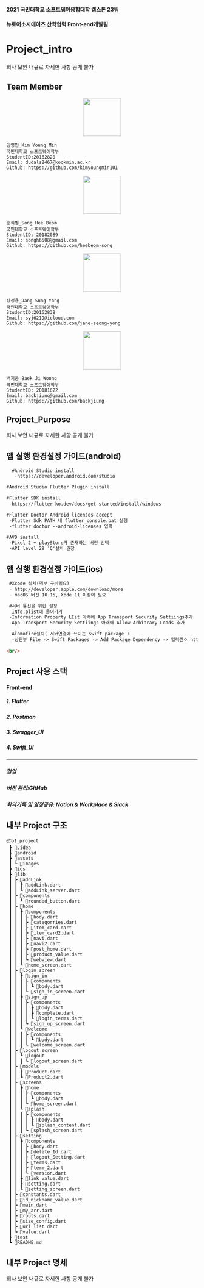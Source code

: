 
#### 2021 국민대학교 소프트웨어융합대학 캡스톤 23팀   
#### 뉴로어소시에이츠 산학협력 Front-end개발팀





  
    
       
        
# Project_intro
회사 보안 내규로 자세한 사항 공개 불가
## Team Member

<center><img src="https://user-images.githubusercontent.com/38937867/119224431-61024200-bb39-11eb-8308-ffb59bf52ec2.jpg" width="100" height="100"></center>

```
김영민_Kim Young Min
국민대학교 소프트웨어학부 
StudentID:20162820
Email: dudals2467@kookmin.ac.kr
Github: https://github.com/kimyoungmin101

```
<center><img src="https://user-images.githubusercontent.com/38937867/119224405-3fa15600-bb39-11eb-8e98-f7f047b8b97e.jpg" width="100" height="100"></center>

```
송희범_Song Hee Beom
국민대학교 소프트웨어학부 
StudentID: 20182089
Email: songh6508@gmail.com
Github: https://github.com/heebeom-song
```
<center><img src="https://user-images.githubusercontent.com/38937867/119224372-11bc1180-bb39-11eb-99d3-60f78fa57592.jpg" width="100" height="100"></center>

```
장성용_Jang Sung Yong
국민대학교 소프트웨어학부 
StudentID:20162838
Email: syj6219@icloud.com
Github: https://github.com/jane-seong-yong
```

<center><img src="https://user-images.githubusercontent.com/38937867/119224288-b558f200-bb38-11eb-8e0d-37ddc93cb3e1.jpg" width="100" height="100"></center>

```
백지웅_Baek Ji Woong
국민대학교 소프트웨어학부 
StudentID: 20181622
Email: backjiung@gmail.com
Github: https://github.com/backjiung
```
## Project_Purpose
회사 보안 내규로 자세한 사항 공개 불가

## 앱 실행 환경설정 가이드(android)

```markdown
  #Android Studio install
   -https://developer.android.com/studio
  ```

  ```markdown
  #Android Studio Flutter Plugin install
  ```
  
  ```markdown
  #Flutter SDK install
   -https://flutter-ko.dev/docs/get-started/install/windows
  ```
  
  ```markdown
  #Flutter Doctor Android licenses accept
   -Flutter Sdk PATH 내 flutter_console.bat 실행
   -flutter doctor --android-licenses 입력
  ```
  
  ```markdown
  #AVD install
   -Pixel 2 + playStore가 존재하는 버전 선택
   -API level 29 'Q'설치 권장
```

 ## 앱 실행 환경설정 가이드(ios)
 
 ```markdown
  #Xcode 설치(맥부 구비필요)
  - http://developer.apple.com/download/more
  - macOS 버전 10.15, Xode 11 이상이 필요 
  ```

  ```markdown
   #서버 통신을 위한 설정
   -INfo.plist에 들어가기
   -Information Property LIst 아래에 App Transport Security Settiings추가
   -App Transport Security Settiings 아래에 Allow Arbitrary Loads 추가
  
    Alamofire설치( 서버연결에 쓰이는 swift package )
    -상단부 File -> Swift Packages -> Add Package Dependency -> 입력란ㅇ https://github.com/Alamofire/Alamofire 입력후 Next -> 그대로 쭉 다음 버튼으로 진행
   
<br/>
   ``` 
## Project 사용 스택

#### Front-end
##### 1. Flutter
##### 2. Postman
##### 3. Swagger_UI
##### 4. Swift_UI
_________________________________
##### 협업
##### 버전 관리:GitHub
##### 회의기록 및 일정공유: Notion & Workplace & Slack

 


## 내부 Project 구조

```
📦p1_project
 ┣ 📂.idea
 ┣ 📂android
 ┣ 📂assets
 ┃ ┗ 📂images
 ┣ 📂ios
 ┣ 📂lib
 ┃ ┣ 📂addLink
 ┃ ┃ ┣ 📜addLink.dart
 ┃ ┃ ┗ 📜addLink_server.dart
 ┃ ┣ 📂components
 ┃ ┃ ┗ 📜rounded_button.dart
 ┃ ┣ 📂home
 ┃ ┃ ┣ 📂components
 ┃ ┃ ┃ ┣ 📜body.dart
 ┃ ┃ ┃ ┣ 📜categorries.dart
 ┃ ┃ ┃ ┣ 📜item_card.dart
 ┃ ┃ ┃ ┣ 📜item_card2.dart
 ┃ ┃ ┃ ┣ 📜navi.dart
 ┃ ┃ ┃ ┣ 📜navi2.dart
 ┃ ┃ ┃ ┣ 📜post_home.dart
 ┃ ┃ ┃ ┣ 📜product_value.dart
 ┃ ┃ ┃ ┗ 📜webview.dart
 ┃ ┃ ┗ 📜home_screen.dart
 ┃ ┣ 📂login_screen
 ┃ ┃ ┣ 📂sign_in
 ┃ ┃ ┃ ┣ 📂components
 ┃ ┃ ┃ ┃ ┗ 📜body.dart
 ┃ ┃ ┃ ┗ 📜sign_in_screen.dart
 ┃ ┃ ┣ 📂sign_up
 ┃ ┃ ┃ ┣ 📂components
 ┃ ┃ ┃ ┃ ┣ 📜body.dart
 ┃ ┃ ┃ ┃ ┣ 📜complete.dart
 ┃ ┃ ┃ ┃ ┗ 📜login_terms.dart
 ┃ ┃ ┃ ┗ 📜sign_up_screen.dart
 ┃ ┃ ┗ 📂welcome
 ┃ ┃ ┃ ┣ 📂components
 ┃ ┃ ┃ ┃ ┗ 📜body.dart
 ┃ ┃ ┃ ┗ 📜welcome_screen.dart
 ┃ ┣ 📂logout_screen
 ┃ ┃ ┗ 📂logout
 ┃ ┃ ┃ ┗ 📜logout_screen.dart
 ┃ ┣ 📂models
 ┃ ┃ ┣ 📜Product.dart
 ┃ ┃ ┗ 📜Product2.dart
 ┃ ┣ 📂screens
 ┃ ┃ ┣ 📂home
 ┃ ┃ ┃ ┣ 📂components
 ┃ ┃ ┃ ┃ ┗ 📜body.dart
 ┃ ┃ ┃ ┗ 📜home_screen.dart
 ┃ ┃ ┗ 📂splash
 ┃ ┃ ┃ ┣ 📂components
 ┃ ┃ ┃ ┃ ┣ 📜body.dart
 ┃ ┃ ┃ ┃ ┗ 📜splash_content.dart
 ┃ ┃ ┃ ┗ 📜splash_screen.dart
 ┃ ┣ 📂setting
 ┃ ┃ ┣ 📂components
 ┃ ┃ ┃ ┣ 📜body.dart
 ┃ ┃ ┃ ┣ 📜delete_Id.dart
 ┃ ┃ ┃ ┣ 📜logout_Setting.dart
 ┃ ┃ ┃ ┣ 📜terms.dart
 ┃ ┃ ┃ ┣ 📜term_2.dart
 ┃ ┃ ┃ ┗ 📜version.dart
 ┃ ┃ ┣ 📜link_value.dart
 ┃ ┃ ┣ 📜setting.dart
 ┃ ┃ ┗ 📜setting_screen.dart
 ┃ ┣ 📜constants.dart
 ┃ ┣ 📜id_nickname_value.dart
 ┃ ┣ 📜main.dart
 ┃ ┣ 📜my_arr.dart
 ┃ ┣ 📜routs.dart
 ┃ ┣ 📜size_config.dart
 ┃ ┣ 📜url_list.dart
 ┃ ┗ 📜value.dart
 ┣ 📂test
 ┗ 📜README.md
```
## 내부 Project 명세
회사 보안 내규로 자세한 사항 공개 불가


